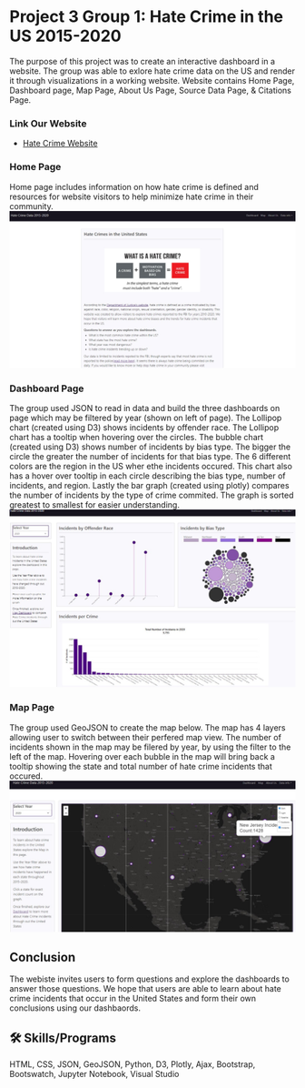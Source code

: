 
# Project 3 Group 1: Hate Crime in the US 2015-2020


The purpose of this project was to create an interactive dashboard in a website. The group was able to exlore hate crime data on the US and render it through visualizations in a working website. Website contains Home Page, Dashboard page, Map Page, About Us Page, Source Data Page, & Citations Page. 


### Link Our Website

 - [Hate Crime Website](https://boojaado.github.io/group1-project3/website/dashboard.html)



### Home Page
Home page includes information on how hate crime is defined and resources for website visitors to help minimize hate crime in their community.
![HomePage Screenshot](https://github.com/boojaado/group1-project3/blob/main/readmeImages/home.jpg?raw=true)


### Dashboard Page
The group used JSON to read in data and build the three dashboards on page which may be filtered by year (shown on left of page).
The Lollipop chart (created using D3) shows incidents by offender race. The Lollipop chart has a tooltip when hovering over the circles. 
The bubble chart  (created using D3) shows number of incidents by bias type. The bigger the circle the greater the number of incidents for that bias type.
The 6 different colors are the region in the US wher ethe incidents occured. This chart also has a hover over tooltip in each circle describing the bias type, number of incidents, and region. Lastly the bar graph (created using plotly) compares the number of incidents by the type of crime commited. The graph is sorted greatest to smallest for easier understanding. 
![Dashboard](https://github.com/boojaado/group1-project3/blob/main/readmeImages/Dashboard.jpg?raw=true)


### Map Page
The group used GeoJSON to create the map below. The map has 4 layers allowing user to switch between their perfered map view. The number of incidents shown 
in the map may be filered by year, by using the filter to the left of the map. Hovering over each bubble in the map will
bring back a tooltip showing the state and total number of hate crime incidents that occured. 
![Dashboard](https://github.com/boojaado/group1-project3/blob/main/readmeImages/mapjpg.jpg?raw=true)


## Conclusion
The webiste invites users to form questions and explore the dashboards to 
answer those questions. We hope that users are able to learn about hate crime incidents that occur in the United States
and form their own conclusions using our dashbaords. 

## 🛠 Skills/Programs
HTML, CSS, JSON, GeoJSON, Python, D3, Plotly, Ajax, Bootstrap, Bootswatch, Jupyter Notebook, Visual Studio

